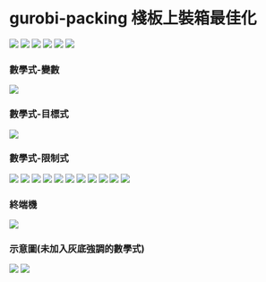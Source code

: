 # gurobi-packing 棧板上裝箱最佳化
![](https://github.com/billju/gurobi-packing/blob/master/slides/object.png)
![](https://github.com/billju/gurobi-packing/blob/master/slides/object-math.png)
![](https://github.com/billju/gurobi-packing/blob/master/slides/problem-description.png)
![](https://github.com/billju/gurobi-packing/blob/master/slides/constraint.png)
![](https://github.com/billju/gurobi-packing/blob/master/slides/figure.png)
![](https://github.com/billju/gurobi-packing/blob/master/slides/.png)
### 數學式-變數
![](https://github.com/billju/gurobi-packing/blob/master/math-expression/variable.png)
### 數學式-目標式
![](https://github.com/billju/gurobi-packing/blob/master/math-expression/object.png)
### 數學式-限制式
![](https://github.com/billju/gurobi-packing/blob/master/math-expression/c1.png)
![](https://github.com/billju/gurobi-packing/blob/master/math-expression/c2.png)
![](https://github.com/billju/gurobi-packing/blob/master/math-expression/c3.png)
![](https://github.com/billju/gurobi-packing/blob/master/math-expression/c4.png)
![](https://github.com/billju/gurobi-packing/blob/master/math-expression/c5.png)
![](https://github.com/billju/gurobi-packing/blob/master/math-expression/c6.png)
![](https://github.com/billju/gurobi-packing/blob/master/math-expression/c7.png)
![](https://github.com/billju/gurobi-packing/blob/master/math-expression/c8.png)
![](https://github.com/billju/gurobi-packing/blob/master/math-expression/c9.png)
![](https://github.com/billju/gurobi-packing/blob/master/math-expression/c10.png)
![](https://github.com/billju/gurobi-packing/blob/master/math-expression/c11.png)
### 終端機
![](https://github.com/billju/gurobi-packing/blob/master/slides/terminal.png)
### 示意圖(未加入灰底強調的數學式)
![](https://github.com/billju/gurobi-packing/blob/master/slides/pallet1.png)
![](https://github.com/billju/gurobi-packing/blob/master/slides/pallet2.png)
